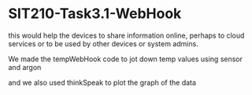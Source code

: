 # SIT210-Task3.1-WebHook

this would help the devices to share information online, perhaps to
cloud services or to be used by other devices or system admins. 

We made the tempWebHook code to jot down temp values using sensor and argon 

and we also used thinkSpeak to plot the graph of the data 
